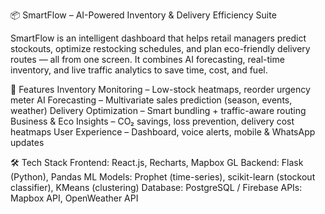 📦 SmartFlow – AI-Powered Inventory & Delivery Efficiency Suite

SmartFlow is an intelligent dashboard that helps retail managers predict stockouts, optimize restocking schedules, and plan eco-friendly delivery routes — all from one screen. It combines AI forecasting, real-time inventory, and live traffic analytics to save time, cost, and fuel.


🚀 Features
 Inventory Monitoring – Low-stock heatmaps, reorder urgency meter
 AI Forecasting – Multivariate sales prediction (season, events, weather)
 Delivery Optimization – Smart bundling + traffic-aware routing
 Business & Eco Insights – CO₂ savings, loss prevention, delivery cost heatmaps
 User Experience – Dashboard, voice alerts, mobile & WhatsApp updates

🛠️ Tech Stack
Frontend: React.js, Recharts, Mapbox GL
Backend: Flask (Python), Pandas
ML Models: Prophet (time-series), scikit-learn (stockout classifier), KMeans (clustering)
Database: PostgreSQL / Firebase
APIs: Mapbox API, OpenWeather API
